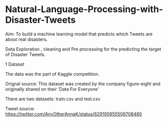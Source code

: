 # Natural-Language-Processing-with-Disaster-Tweets

Aim: To build a machine learning model that predicts which Tweets are about real disasters. 

Data Exploration , cleaning and Pre processing for the predicting the target of Disaster Tweets.

1 Dataset

The data was the part of Kaggle competition.

Orignal source: This dataset was created by the company figure-eight and originally shared on their ‘Data For Everyone’

There are two datasets: train.csv and test.csv 

Tweet source: https://twitter.com/AnyOtherAnnaK/status/629195955506708480





